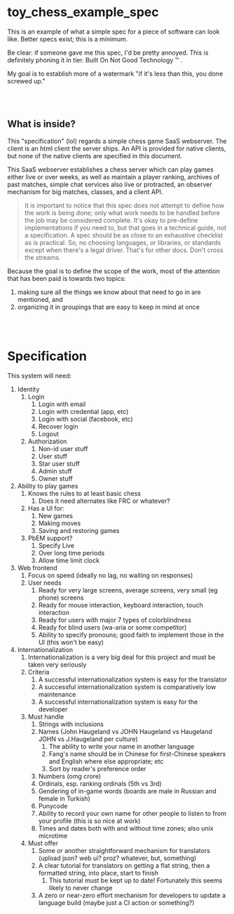 # toy_chess_example_spec

This is an example of what a simple spec for a piece of software can look like.  Better specs exist; this is a minimum.

Be clear: if someone gave me this spec, I'd be pretty annoyed.  This is definitely phoning it in tier.  Built On Not Good Technology &trade; .

My goal is to establish more of a watermark "if it's less than this, you done screwed up."



<br/><br/>

## What is inside?

This "specification" (lol) regards a simple chess game SaaS webserver.  The client is an html client the server ships.  An API is provided for
native clients, but none of the native clients are specified in this document.

This SaaS webserver establishes a chess server which can play games either live or over weeks, as well as maintain a player ranking, archives
of past matches, simple chat services also live or protracted, an observer mechanism for big matches, classes, and a client API.

> It is important to notice that this spec does not attempt to define how the work is being done; only what work needs to be handled before
> the job may be considered complete.  It's okay to pre-define implementations if you need to, but that goes in a technical guide, not a 
> specification.  A spec should be as close to an exhaustive checklist as is practical.  So, no choosing languages, or libraries, or 
> standards except when there's a legal driver.  That's for other docs.  Don't cross the streams.

Because the goal is to define the scope of the work, most of the attention that has been paid is towards two topics: 

1. making sure all the things we know about that need to go in are mentioned, and
1. organizing it in groupings that are easy to keep in mind at once



<br/><br/>

# Specification

This system will need:

1. Identity
    1. Login
        1. Login with email
        1. Login with credential (app, etc)
        1. Login with social (facebook, etc)
        1. Recover login
        1. Logout
    1. Authorization
        1. Non-id user stuff
        1. User stuff
        1. Star user stuff
        1. Admin stuff
        1. Owner stuff
1. Ability to play games
    1. Knows the rules to at least basic chess
        1. Does it need alternates like FRC or whatever?
    1. Has a UI for:
        1. New games
        1. Making moves
        1. Saving and restoring games
    1. PbEM support?
        1. Specify Live
        1. Over long time periods
        1. Allow time limit clock 
1. Web frontend
    1. Focus on speed (ideally no lag, no waiting on responses)
    1. User needs
        1. Ready for very large screens, average screens, very small (eg phone) screens
        1. Ready for mouse interaction, keyboard interaction, touch interaction
        1. Ready for users with major 7 types of colorblindness
        1. Ready for blind users (wa-aria or some competitor)
        1. Ability to specify pronouns; good faith to implement those in the UI (this won't be easy)
1. Internationalization
    1. Internationalization is a very big deal for this project and must be taken very seriously
    1. Criteria
        1. A successful internationalization system is easy for the translator
        1. A successful internationalization system is comparatively low maintenance
        1. A successful internationalization system is easy for the developer
    1. Must handle
        1. Strings with inclusions
        1. Names (John Haugeland vs JOHN Haugeland vs Haugeland JOHN vs J.Haugeland per culture)
            1. The ability to write your name in another language 
            1. Fang's name should be in Chinese for first-Chinese speakers and English where else appropriate; etc
            1. Sort by reader's preference order
        1. Numbers (omg crore)
        1. Ordinals, esp. ranking ordinals (5th vs 3rd)
        1. Gendering of in-game words (boards are male in Russian and female in Turkish)
        1. Punycode
        1. Ability to record your own name for other people to listen to from your profile (this is so nice at work)
        1. Times and dates both with and without time zones; also unix microtime
    1. Must offer
        1. Some or another straightforward mechanism for translators (upload json?  web ui?  proz?  whatever, but, something)
        1. A clear tutorial for translators on getting a flat string, then a formatted string, into place, start to finish
            1. This tutorial must be kept up to date!  Fortunately this seems likely to never change
        1. A zero or near-zero effort mechanism for developers to update a language build (maybe just a CI action or something?)
        
